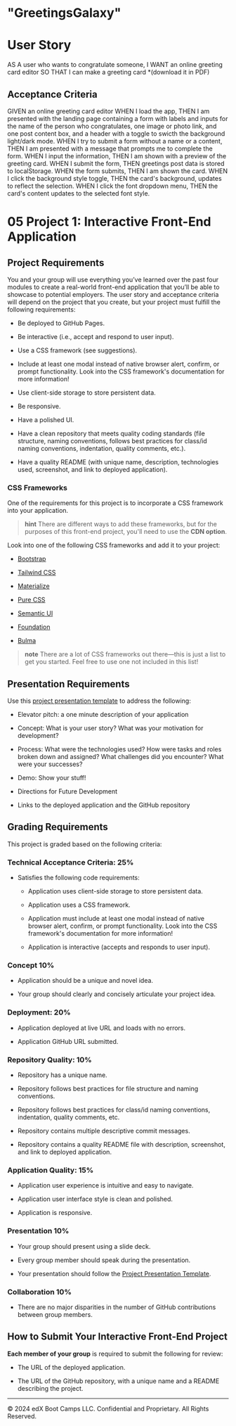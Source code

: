 # "GreetingsGalaxy"
 
# User Story
AS A user who wants to congratulate someone,
I WANT an online greeting card editor 
SO THAT I can make a greeting card *(download it in PDF)

## Acceptance Criteria
GIVEN an online greeting card editor
WHEN I load the app,
THEN I am presented with the landing page containing a form with labels and inputs for the name of the person who congratulates, one image or photo link, and one post content box, and a header with a toggle to swicth the background light/dark mode.
WHEN I try to submit a form without a name or a content,
THEN I am presented with a message that prompts me to complete the form.
WHEN I input the information, 
THEN I am shown with a preview of the greeting card.
WHEN I submit the form,
THEN greetings post data is stored to localStorage.
WHEN the form submits,
THEN I am shown the card.
WHEN I click the background style toggle,
THEN the card's background, updates to reflect the selection.
WHEN I click the font dropdown menu, 
THEN the card's content updates to the selected font style.

 

# 05 Project 1: Interactive Front-End Application

## Project Requirements

You and your group will use everything you’ve learned over the past four modules to create a real-world front-end application that you’ll be able to showcase to potential employers. The user story and acceptance criteria will depend on the project that you create, but your project must fulfill the following requirements:

* Be deployed to GitHub Pages.

* Be interactive (i.e., accept and respond to user input).

* Use a CSS framework (see suggestions).

* Include at least one modal instead of native browser alert, confirm, or prompt functionality. Look into the CSS framework's documentation for more information!

* Use client-side storage to store persistent data.

* Be responsive.

* Have a polished UI.

* Have a clean repository that meets quality coding standards (file structure, naming conventions, follows best practices for class/id naming conventions, indentation, quality comments, etc.).

* Have a quality README (with unique name, description, technologies used, screenshot, and link to deployed application).

### CSS Frameworks

One of the requirements for this project is to incorporate a CSS framework into your application.

> **hint** There are different ways to add these frameworks, but for the purposes of this front-end project, you'll need to use the **CDN option**.

Look into one of the following CSS frameworks and add it to your project:

* [Bootstrap](https://getbootstrap.com/)

* [Tailwind CSS](https://tailwindcss.com/)

* [Materialize](https://materializecss.com/)

* [Pure CSS](https://purecss.io/)

* [Semantic UI](https://semantic-ui.com/)

* [Foundation](https://get.foundation/)

* [Bulma](https://bulma.io/)

> **note** There are a lot of CSS frameworks out there&mdash;this is just a list to get you started. Feel free to use one not included in this list!

## Presentation Requirements

Use this [project presentation template](https://docs.google.com/presentation/d/10QaO9KH8HtUXj__81ve0SZcpO5DbMbqqQr4iPpbwKks/edit?usp=sharing) to address the following: 

* Elevator pitch: a one minute description of your application

* Concept: What is your user story? What was your motivation for development?

* Process: What were the technologies used? How were tasks and roles broken down and assigned? What challenges did you encounter? What were your successes?

* Demo: Show your stuff!

* Directions for Future Development

* Links to the deployed application and the GitHub repository

## Grading Requirements

This project is graded based on the following criteria:

### Technical Acceptance Criteria: 25%

* Satisfies the following code requirements:

  * Application uses client-side storage to store persistent data.

  * Application uses a CSS framework.

  * Application must include at least one modal instead of native browser alert, confirm, or prompt functionality. Look into the CSS framework's documentation for more information!

  * Application is interactive (accepts and responds to user input).

### Concept 10%

* Application should be a unique and novel idea.

* Your group should clearly and concisely articulate your project idea.

### Deployment: 20%

* Application deployed at live URL and loads with no errors.

* Application GitHub URL submitted.

### Repository Quality: 10%

* Repository has a unique name.

* Repository follows best practices for file structure and naming conventions.

* Repository follows best practices for class/id naming conventions, indentation, quality comments, etc.

* Repository contains multiple descriptive commit messages.

* Repository contains a quality README file with description, screenshot, and link to deployed application.

### Application Quality: 15%

* Application user experience is intuitive and easy to navigate.

* Application user interface style is clean and polished.

* Application is responsive.

### Presentation 10%

* Your group should present using a slide deck.

* Every group member should speak during the presentation.

* Your presentation should follow the [Project Presentation Template](https://docs.google.com/presentation/d/10QaO9KH8HtUXj__81ve0SZcpO5DbMbqqQr4iPpbwKks/edit?usp=sharing).

### Collaboration 10%

* There are no major disparities in the number of GitHub contributions between group members.

## How to Submit Your Interactive Front-End Project

**Each member of your group** is required to submit the following for review:

* The URL of the deployed application.

* The URL of the GitHub repository, with a unique name and a README describing the project.

---
© 2024 edX Boot Camps LLC. Confidential and Proprietary. All Rights Reserved.
